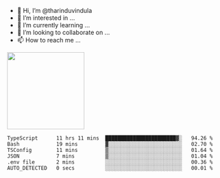 - 👋 Hi, I’m @tharinduvindula
- 👀 I’m interested in ...
- 🌱 I’m currently learning ...
- 💞️ I’m looking to collaborate on ...
- 📫 How to reach me ...

<!---
tharinduvindula/tharinduvindula is a ✨ special ✨ repository because its `README.md` (this file) appears on your GitHub profile.
You can click the Preview link to take a look at your changes.
--->

<img height="180em" src="https://github-readme-stats.vercel.app/api?username=tharinduvindula&show_icons=true&hide_border=false&&count_private=true&include_all_commits=true" />


<!--START_SECTION:waka-->

```text
TypeScript      11 hrs 11 mins  ███████████████████████▓░   94.26 %
Bash            19 mins         ▓░░░░░░░░░░░░░░░░░░░░░░░░   02.70 %
TSConfig        11 mins         ▒░░░░░░░░░░░░░░░░░░░░░░░░   01.64 %
JSON            7 mins          ▒░░░░░░░░░░░░░░░░░░░░░░░░   01.04 %
.env file       2 mins          ░░░░░░░░░░░░░░░░░░░░░░░░░   00.36 %
AUTO_DETECTED   0 secs          ░░░░░░░░░░░░░░░░░░░░░░░░░   00.01 %
```

<!--END_SECTION:waka-->
